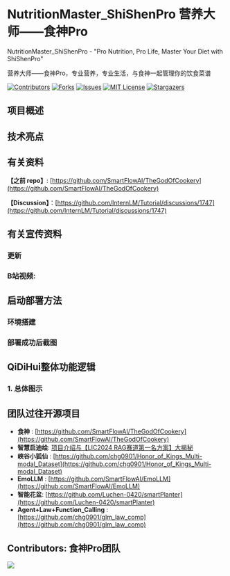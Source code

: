 # NutritionMaster_ShiShenPro 营养大师——食神Pro

NutritionMaster_ShiShenPro - "Pro Nutrition, Pro Life, Master Your Diet with ShiShenPro"

营养大师——食神Pro，专业营养，专业生活，与食神一起管理你的饮食菜谱

<!---->
<!-- PROJECT SHIELDS -->

[![Contributors][contributors-shield]][contributors-url]
[![Forks][forks-shield]][forks-url]
[![Issues][issues-shield]][issues-url]
[![MIT License][license-shield]][license-url]
[![Stargazers][stars-shield]][stars-url]
<br /> 

## 项目概述


## 技术亮点


## 有关资料

**【之前 repo】**: [https://github.com/SmartFlowAI/TheGodOfCookery](https://github.com/SmartFlowAI/TheGodOfCookery)

**【Discussion】**：[https://github.com/InternLM/Tutorial/discussions/1747](https://github.com/InternLM/Tutorial/discussions/1747)

## 有关宣传资料

### 更新

#### 

### B站视频:

## 启动部署方法

### 环境搭建

### 部署成功后截图

## QiDiHui整体功能逻辑

### 1. 总体图示

## 团队过往开源项目

- **食神** : [https://github.com/SmartFlowAI/TheGodOfCookery](https://github.com/SmartFlowAI/TheGodOfCookery)
- **智慧启迪绘**: [项目介绍与【LIC2024 RAG赛道第一名方案】大揭秘](https://aistudio.baidu.com/projectdetail/8185249?channel=0&channelType=0&sUid=785756&shared=1&ts=1724121618335)
- **峡谷小狐仙** : [https://github.com/chg0901/Honor_of_Kings_Multi-modal_Dataset](https://github.com/chg0901/Honor_of_Kings_Multi-modal_Dataset)
- **EmoLLM** : [https://github.com/SmartFlowAI/EmoLLM](https://github.com/SmartFlowAI/EmoLLM)
- **智能花盆**: [https://github.com/Luchen-0420/smartPlanter](https://github.com/Luchen-0420/smartPlanter)
- **Agent+Law+Function_Calling** : [https://github.com/chg0901/glm_law_comp](https://github.com/chg0901/glm_law_comp)

## Contributors: 食神Pro团队

<a href="https://github.com/chg0901/NutritionMaster_ShiShenPro/graphs/contributors">
  <img src="https://contrib.rocks/image?repo=chg0901/NutritionMaster_ShiShenPro" />
</a>

[your-project-path]: chg0901/NutritionMaster_ShiShenPro
[contributors-shield]: https://img.shields.io/github/contributors/chg0901/NutritionMaster_ShiShenPro.svg?style=flat-square
[contributors-url]: https://github.com/chg0901/NutritionMaster_ShiShenPro/graphs/contributors
[forks-shield]: https://img.shields.io/github/forks/chg0901/NutritionMaster_ShiShenPro.svg?style=flat-square
[forks-url]: https://github.com/chg0901/NutritionMaster_ShiShenPro/network/members
[stars-shield]: https://img.shields.io/github/stars/chg0901/NutritionMaster_ShiShenPro.svg?style=flat-square
[stars-url]: https://github.com/chg0901/NutritionMaster_ShiShenPro/stargazers
[issues-shield]: https://img.shields.io/github/issues/chg0901/NutritionMaster_ShiShenPro.svg?style=flat-square
[issues-url]: https://img.shields.io/github/issues/chg0901/NutritionMaster_ShiShenPro.svg
[license-shield]: https://img.shields.io/github/license/chg0901/NutritionMaster_ShiShenPro.svg?style=flat-square
[license-url]: https://github.com/chg0901/NutritionMaster_ShiShenPro/blob/main/LICENSE